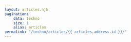 ```yaml
---
layout: articles.njk
pagination:
    data: techno
    size: 1
    alias: articles
permalink: "/techno/articles/{{ articles.address.id }}/"
---
```

